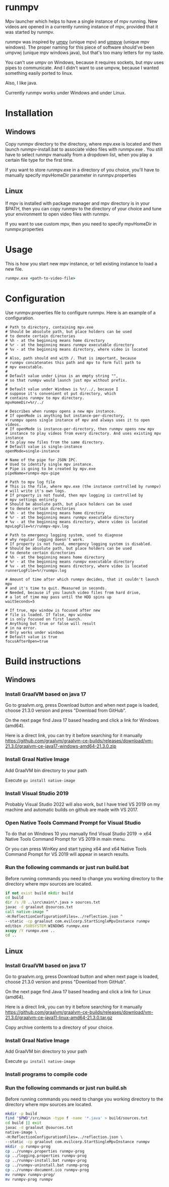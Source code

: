 # runmpv

Mpv launcher which helps to have a single instance of mpv running. New videos are opened in a currently running instance
of mpv, provided that it was started by runmpv.

runmpv was inspired by [umpv](https://github.com/mpv-player/mpv/blob/master/TOOLS/umpv) (unique mpv) 
and [umpvw](https://github.com/SilverEzhik/umpvw) (unique mpv windows). The proper naming for this piece of software
should've been umpvwj
(unique mpv windows java), but that's too many letters for my taste.

You can't use umpv on Windows, because it requires sockets, 
but mpv uses pipes to communicate.
And I didn't want to use umpvw, because I wanted something easily ported
to linux.

Also, I like java.

Currently runmpv works under Windows and under Linux. 

# Installation

## Windows

Copy runmpv directory to the directory, where mpv.exe is located and then
launch runmpv-install.bat to associate video files with runmpv.exe .
You still have to select runmpv manually from a dropdown list,
when you play a certain file type for the first time.

If you want to store runmpv.exe in a directory of you choice, you'll have
to manually specify mpvHomeDir parameter in runmpv.properties

## Linux

If mpv is installed with package manager and mpv directory is in your 
$PATH, then you can copy runmpv to the directory of your choice and
tune your environment to open video files with runmpv.

If you want to use custom mpv, then you need to specify mpvHomeDir
in runmpv.properties

# Usage

This is how you start new mpv instance, or tell existing instance to load
a new file.

```cmd
runmpv.exe <path-to-video-file>
```

# Configuration

Use runmpv.properties file to configure runmpv. Here is an example of a configuration.

```properties
# Path to directory, containing mpv.exe
# Should be absolute path, but place holders can be used
# to denote certain directories
# %h - at the beginning means home directory
# %r - at the beginning means runmpv executable directory
# %v - at the beginning means directory, where video is located
#
# Also, path should end with /. That is important, because
# runmpv concatenates this path and mpv to form full path to
# mpv executable.
#
# Default value under Linux is an empty string "",
# so that runmpv would launch just mpv without prefix.
#
# Default value under Windows is %r/../, because I
# suppose it's convenient ot put directory, which
# contains runmpv to mpv directory.
mpvHomeDir=%r/../

# Describes when runmpv opens a new mpv instance.
# If openMode is anything but instance-per-directory,
# runmpv opens single instance of mpv and always uses it to open videos.
# If openMode is instance-per-directory, then runmpv opens new mpv
# instance to play videos from every directory. And uses existing mpv instance
# to play new files from the same directory.
# Default value is single-instance
openMode=single-instance

# Name of the pipe for JSON IPC.
# Used to identify single mpv instance.
# Pipe is going to be created by mpv.exe
pipeName=runmpv-mpv-pipe

# Path to mpv log file
# This is the file, where mpv.exe (the instance controlled by runmpv)
# will write it's own logs.
# If property is not found, then mpv logging is controlled by
# mpv settings entirely
# Should be absolute path, but place holders can be used
# to denote certain directories
# %h - at the beginning means home directory
# %r - at the beginning means runmpv executable directory
# %v - at the beginning means directory, where video is located
mpvLogFile=%r/runmpv-mpv.log

# Path to emergency logging system, used to diagnose
# why regular logging doesn't work.
# If property is not found, emergency logging system is disabled.
# Should be absolute path, but place holders can be used
# to denote certain directories
# %h - at the beginning means home directory
# %r - at the beginning means runmpv executable directory
# %v - at the beginning means directory, where video is located
runnerLogFile=%r/runmpv.log

# Amount of time after which runmpv decides, that it couldn't launch mpv
# and it's time to quit. Measured in seconds.
# Needed, because if you launch video files from hard drive,
# a lot of time may pass until the HDD spins up
waitSeconds=5

# If true, mpv window is focused after new
# file is loaded. If false, mpv window
# is only focused on first launch.
# Anything but true or false will result
# in na error.
# Only works under windows
# Default value is true
focusAfterOpen=true
```

# Build instructions

## Windows

### Install GraalVM based on java 17

Go to graalvm.org, press Download button and when next page is loaded,
choose 21.3.0 version and press "Download from GitHub".

On the next page find Java 17 based heading and click a link for 
Windows (amd64). 

Here is a direct link, you can try it before searching for it manually
https://github.com/graalvm/graalvm-ce-builds/releases/download/vm-21.3.0/graalvm-ce-java17-windows-amd64-21.3.0.zip

### Install Graal Native Image

Add GraalVM bin directory to your path

Execute ```gu install native-image```

### Install Visual Studio 2019

Probably Visual Studio 2022 will also work, but I have tried VS 2019
on my machine and automatic builds on github are made with VS 2017.

### Open Native Tools Command Prompt for Visual Studio

To do that on Windows 10 you manually find Visual Studio 2019 ->
x64 Native Tools Command Prompt for VS 2019 in main menu.

Or you can press WinKey and start typing x64 and
x64 Native Tools Command Prompt for VS 2019 will appear in search results.

### Run the following commands or just run build.bat

Before running commands you need to change you working directory to 
the directory where mpv sources are located.

```bat
if not exist build mkdir build
cd build
dir /s /B ..\src\main\*.java > sources.txt
javac -d graalout @sources.txt
call native-image ^
-H:ReflectionConfigurationFiles=../reflection.json ^
--static -cp graalout com.evilcorp.StartSingleMpvInstance runmpv
editbin /SUBSYSTEM:WINDOWS runmpv.exe
xcopy /Y runmpv.exe ..
cd ..
```

## Linux

### Install GraalVM based on java 17

Go to graalvm.org, press Download button and when next page is loaded,
choose 21.3.0 version and press "Download from GitHub".

On the next page find Java 17 based heading and click a link for
Linux (amd64).

Here is a direct link, you can try it before searching for it manually
https://github.com/graalvm/graalvm-ce-builds/releases/download/vm-21.3.0/graalvm-ce-java11-linux-amd64-21.3.0.tar.gz

Copy archive contents to a directory of your choice.

### Install Graal Native Image

Add GraalVM bin directory to your path

Execute ```gu install native-image```

### Install programs to compile code

### Run the following commands or just run build.sh

Before running commands you need to change you working directory to
the directory where mpv sources are located.

```bash
mkdir -p build
find "$PWD"/src/main -type f -name '*.java' > build/sources.txt
cd build || exit
javac -d graalout @sources.txt
native-image \
-H:ReflectionConfigurationFiles=../reflection.json \
--static -cp graalout com.evilcorp.StartSingleMpvInstance runmpv
mkdir -p runmpv-prog
cp ../runmpv.properties runmpv-prog
cp ../logging.properties runmpv-prog
cp ../runmpv-install.bat runmpv-prog
cp ../runmpv-uninstall.bat runmp-prog
cp ../runmpv-document.ico runmpv-prog
mv runmpv runmpv-prog/
mv runmpv-prog runmpv
```
